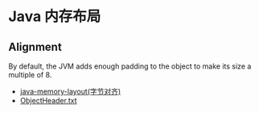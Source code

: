 # Java 内存布局


## Alignment

By default, the JVM adds enough padding to the object to make its size a multiple of 8.


- [java-memory-layout(字节对齐)](https://www.baeldung.com/java-memory-layout)
- [ObjectHeader.txt](https://gist.github.com/arturmkrtchyan/43d6135e8a15798cc46c)